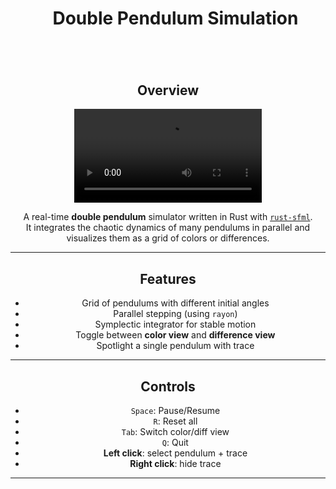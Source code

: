 <div align="center">

<div id="user-content-toc" style="margin-bottom: 50px">
  <ul align="center" style="list-style: none;">
    <summary>
      <h1>Double Pendulum Simulation</h1>
      <br>
    </summary>
  </ul>
</div>

## Overview

![demo](./demo.mov)

A real-time **double pendulum** simulator written in Rust with [`rust-sfml`](https://github.com/jeremyletang/rust-sfml).  
It integrates the chaotic dynamics of many pendulums in parallel and visualizes them as a grid of colors or differences.

---

## Features
- Grid of pendulums with different initial angles
- Parallel stepping (using `rayon`)
- Symplectic integrator for stable motion
- Toggle between **color view** and **difference view**
- Spotlight a single pendulum with trace

---

## Controls
- `Space`: Pause/Resume  
- `R`: Reset all  
- `Tab`: Switch color/diff view  
- `Q`: Quit  
- **Left click**: select pendulum + trace  
- **Right click**: hide trace  

---
